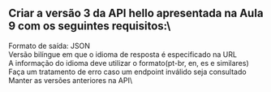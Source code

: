 ## Criar a versão 3 da API hello apresentada na Aula 9 com os seguintes requisitos:\
Formato de saída: JSON\
Versão bilíngue em que o idioma de resposta é especificado na URL\
A informação do idioma deve utilizar o formato(pt-br, en, es e similares)\
Faça um tratamento de erro caso um endpoint inválido seja consultado\
Manter as versões anteriores na API\
